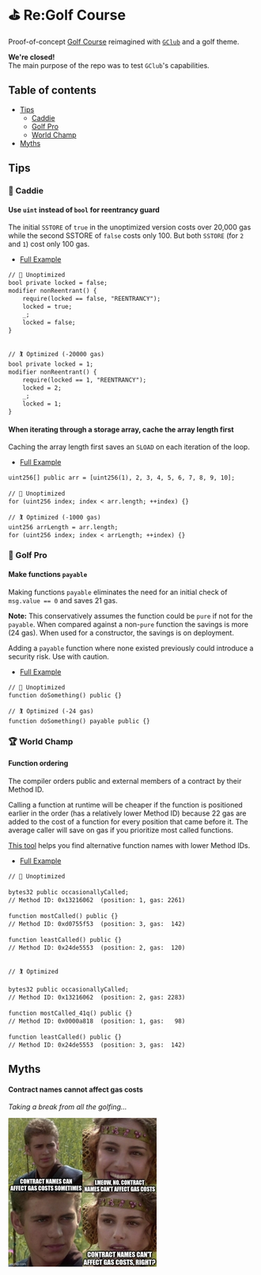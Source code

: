 # ⛳ Re:Golf Course

Proof-of-concept [Golf Course](https://github.com/Rari-Capital/golf-course) reimagined with [`GClub`](src/utils/GClub.sol) and a golf theme.

**We're closed!**
<br>
The main purpose of the repo was to test `GClub`'s capabilities.

## Table of contents
  - [Tips](#tips)
    - [Caddie](#-caddie)
    - [Golf Pro](#-golf-pro)
    - [World Champ](#-world-champ)
  - [Myths](#myths)

## Tips

### 🧒 Caddie

#### Use `uint` instead of `bool` for reentrancy guard

The initial `SSTORE` of `true` in the unoptimized version costs over 20,000 gas while the second SSTORE of `false` costs only 100.  But both `SSTORE` (for `2` and `1`) cost only 100 gas.

  - [Full Example](src/Reentrancy.sol)

```solidity
// 🚩 Unoptimized
bool private locked = false;
modifier nonReentrant() {
    require(locked == false, "REENTRANCY");
    locked = true;
    _;
    locked = false;
}


// 🏌️ Optimized (-20000 gas)
bool private locked = 1;
modifier nonReentrant() {
    require(locked == 1, "REENTRANCY");
    locked = 2;
    _;
    locked = 1;
}
```

#### When iterating through a storage array, cache the array length first

Caching the array length first saves an `SLOAD` on each iteration of the loop.
  - [Full Example](src/CacheArrLength.sol)

```solidity
uint256[] public arr = [uint256(1), 2, 3, 4, 5, 6, 7, 8, 9, 10];

// 🚩 Unoptimized
for (uint256 index; index < arr.length; ++index) {}

// 🏌️ Optimized (-1000 gas)
uint256 arrLength = arr.length;
for (uint256 index; index < arrLength; ++index) {}
```

### 🧤 Golf Pro

#### Make functions `payable`

Making functions `payable` eliminates the need for an initial check of `msg.value == 0` and saves 21 gas.

**Note:** This conservatively assumes the function could be `pure` if not for the `payable`.  When compared against a non-`pure` function the savings is more (24 gas). When used for a constructor, the savings is on deployment.

Adding a `payable` function where none existed previously could introduce a security risk. Use with caution.

  - [Full Example](src/PayableFunctions.sol)

```solidity
// 🚩 Unoptimized
function doSomething() public {}

// 🏌️ Optimized (-24 gas)
function doSomething() payable public {}
```

### 🏆 World Champ

#### Function ordering

The compiler orders public and external members of a contract by their Method ID.

Calling a function at runtime will be cheaper if the function is positioned earlier in the order (has a relatively lower Method ID) because 22 gas are added to the cost of a function for every position that came before it. The average caller will save on gas if you prioritize most called functions.

[This tool](https://emn178.github.io/solidity-optimize-name/) helps you find alternative function names with lower Method IDs.

- [Full Example](src/FunctionOrdering.sol)

```solidity
// 🚩 Unoptimized

bytes32 public occasionallyCalled;
// Method ID: 0x13216062  (position: 1, gas: 2261)

function mostCalled() public {}
// Method ID: 0xd0755f53  (position: 3, gas:  142)

function leastCalled() public {}
// Method ID: 0x24de5553  (position: 2, gas:  120)


// 🏌️ Optimized

bytes32 public occasionallyCalled;
// Method ID: 0x13216062  (position: 2, gas: 2283)

function mostCalled_41q() public {}
// Method ID: 0x0000a818  (position: 1, gas:   98)

function leastCalled() public {}
// Method ID: 0x24de5553  (position: 3, gas:  142)
```

## Myths

#### Contract names cannot affect gas costs

*Taking a break from all the golfing...*

![Contract names](./images/contract_names.jpg)